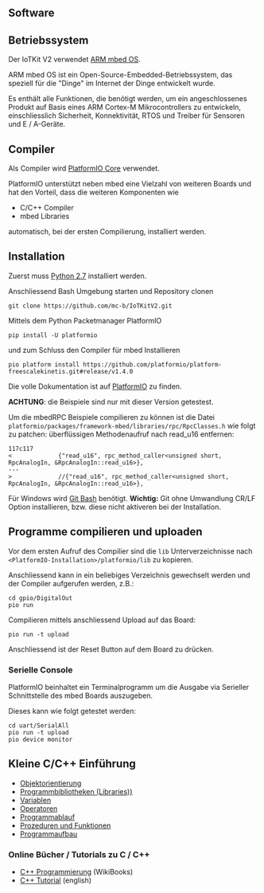 Software
--------

## Betriebssystem

Der IoTKit V2 verwendet [ARM mbed OS](https://www.mbed.com/en/platform/mbed-os/).

ARM mbed OS ist ein Open-Source-Embedded-Betriebssystem, das speziell für die "Dinge" im Internet der Dinge entwickelt wurde.

Es enthält alle Funktionen, die benötigt werden, um ein angeschlossenes Produkt auf Basis eines ARM Cortex-M Mikrocontrollers zu entwickeln, einschliesslich Sicherheit, Konnektivität, RTOS und Treiber für Sensoren und E / A-Geräte.

## Compiler

Als Compiler wird [PlatformIO Core](http://platformio.org/get-started/cli) verwendet.

PlatformIO unterstützt neben mbed eine Vielzahl von weiteren Boards und hat den Vorteil, dass die weiteren Komponenten wie
* C/C++ Compiler
* mbed Libraries

automatisch, bei der ersten Compilierung, installiert werden.

## Installation

Zuerst muss [Python 2.7](https://www.python.org/downloads/) installiert werden.

Anschliessend Bash Umgebung starten und Repository clonen

    git clone https://github.com/mc-b/IoTKitV2.git

Mittels dem Python Packetmanager PlatformIO 

	pip install -U platformio
	
und zum Schluss den Compiler für mbed Installieren

	pio platform install https://github.com/platformio/platform-freescalekinetis.git#release/v1.4.0

Die volle Dokumentation ist auf [PlatformIO](http://docs.platformio.org/en/latest/installation.html) zu finden.

**ACHTUNG**: die Beispiele sind nur mit dieser Version getestest.

Um die mbedRPC Beispiele compilieren zu können ist die Datei `platformio/packages/framework-mbed/libraries/rpc/RpcClasses.h` wie folgt zu patchen: überflüssigen Methodenaufruf nach read_u16 entfernen:

	117c117
	<             {"read_u16", rpc_method_caller<unsigned short, RpcAnalogIn, &RpcAnalogIn::read_u16>},
	---
	>             //{"read_u16", rpc_method_caller<unsigned short, RpcAnalogIn, &RpcAnalogIn::read_u16>},	

Für Windows wird [Git Bash](https://git-scm.com/) benötigt. **Wichtig:** Git ohne Umwandlung CR/LF Option installieren, bzw. diese nicht aktiveren bei der Installation.

## Programme compilieren und uploaden

Vor dem ersten Aufruf des Compilier sind die `lib` Unterverzeichnisse nach `<PlatformIO-Installation>/platformio/lib` zu kopieren.

Anschliessend kann in ein beliebiges Verzeichnis gewechselt werden und der Compiler aufgerufen werden, z.B.:

	cd gpio/DigitalOut
	pio run
	
Compilieren mittels anschliessend Upload auf das Board:

	pio run -t upload
	
Anschliessend ist der Reset Button auf dem Board zu drücken.

### Serielle Console

PlatformIO beinhaltet ein Terminalprogramm um die Ausgabe via Serieller Schnittstelle des mbed Boards auszugeben. 

Dieses kann wie folgt getestet werden:

	cd uart/SerialAll
	pio run -t upload
	pio device monitor

## Kleine C/C++ Einführung

* [Objektorientierung](12-Objektorientierung.md)
* [Programmbibliotheken (Libraries))](13-Libraries.md)
* [Variablen](14-Variablen.md)
* [Operatoren](15-Operatoren.md)
* [Programmablauf](16-Programmablauf.md)
* [Prozeduren und Funktionen](17-ProzedurenundFunktionen.md)
* [Programmaufbau](18-Programmaufbau.md)

### Online Bücher / Tutorials zu C / C++ 

*   [C++ Programmierung](http://de.wikibooks.org/wiki/C%2B%2B-Programmierung) (WikiBooks)
*   [C++ Tutorial](http://www.cplusplus.com/doc/tutorial/) (english)



